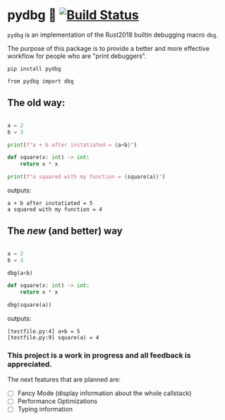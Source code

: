 # pydbg 🐛 [![Build Status](https://travis-ci.org/tylerwince/pydbg.svg?branch=master)](https://travis-ci.org/tylerwince/pydbg)

`pydbg` is an implementation of the Rust2018 builtin debugging macro `dbg`.

The purpose of this package is to provide a better and more effective workflow for
people who are "print debuggers".

`pip install pydbg`

`from pydbg import dbg`

## The old way:

```python

a = 2
b = 3

print(f"a + b after instatiated = {a+b}")

def square(x: int) -> int:
    return x * x

print(f"a squared with my function = {square(a)}")

```
outputs:

```
a + b after instatiated = 5
a squared with my function = 4
```

## The _new_ (and better) way

```python

a = 2
b = 3

dbg(a+b)

def square(x: int) -> int:
    return x * x

dbg(square(a))

```
outputs:

```
[testfile.py:4] a+b = 5
[testfile.py:9] square(a) = 4
```

### This project is a work in progress and all feedback is appreciated.

The next features that are planned are:

- [ ] Fancy Mode (display information about the whole callstack)
- [ ] Performance Optimizations
- [ ] Typing information
